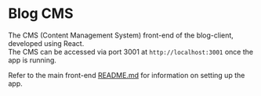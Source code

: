 # Blog CMS

The CMS (Content Management System) front-end of the blog-client, developed using React.  
The CMS can be accessed via port 3001 at `http://localhost:3001` once the app is running.  

Refer to the main front-end [README.md](https://github.com/Waldorfio/blog-client#readme) for information on setting up the app.
